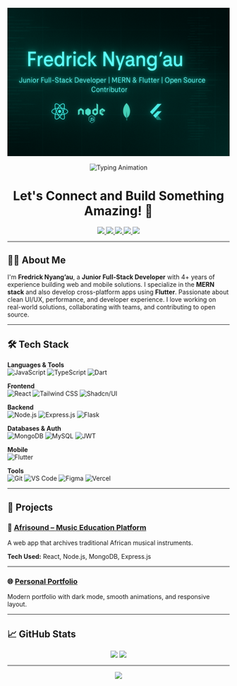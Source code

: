 <p align="center">
  <img src="./github-header-image.png" alt="Header">
</p>

<p align="center">
  <img src="https://readme-typing-svg.demolab.com?font=Fira+Code&pause=1000&color=10B981&center=true&vCenter=true&width=500&lines=Full-Stack+Developer;MERN+Stack+Specialist;Flutter+App+Builder;Open+Source+Contributor;Clean+UI/UX+Enthusiast" alt="Typing Animation" />
</p>

<h1 align="center">
  Let's Connect and Build Something Amazing! 🚀
</h1>

<p align="center">
  <a href="https://fredricknyangau.vercel.app/">
    <img height="50" src="https://user-images.githubusercontent.com/46517096/166972883-f5f1d88c-0246-4374-88ac-ded0f2cf0699.png" />
  </a>
  <a href="https://www.linkedin.com/in/fredrick-nyang-au-857b75233">
    <img height="50" src="https://user-images.githubusercontent.com/46517096/166973395-19676cd8-f8ec-4abf-83ff-da8243505b82.png" />
  </a>
  <a href="https://github.com/fredricknyangau">
    <img height="50" src="https://img.shields.io/badge/GitHub-181717?style=for-the-badge&logo=github&logoColor=white" />
  </a>
  <a href="https://wa.me/254718975733">
    <img height="50" src="https://img.shields.io/badge/WhatsApp-25D366?style=for-the-badge&logo=whatsapp&logoColor=white" />
  </a>
  <a href="mailto:nyangaufredrick443@gmail.com">
    <img height="50" src="https://img.shields.io/badge/Email-EA4335?style=for-the-badge&logo=gmail&logoColor=white" />
  </a>
</p>

---

## 👨‍💻 About Me

I'm **Fredrick Nyang’au**, a **Junior Full-Stack Developer** with 4+ years of experience building web and mobile solutions. I specialize in the **MERN stack** and also develop cross-platform apps using **Flutter**. Passionate about clean UI/UX, performance, and developer experience. I love working on real-world solutions, collaborating with teams, and contributing to open source.

---

## 🛠️ Tech Stack

**Languages & Tools**  
![JavaScript](https://img.shields.io/badge/-JavaScript-F7DF1E?logo=javascript&logoColor=black&style=for-the-badge)
![TypeScript](https://img.shields.io/badge/-TypeScript-3178C6?logo=typescript&logoColor=white&style=for-the-badge)
![Dart](https://img.shields.io/badge/-Dart-0175C2?logo=dart&logoColor=white&style=for-the-badge)

**Frontend**  
![React](https://img.shields.io/badge/-React-61DAFB?logo=react&logoColor=black&style=for-the-badge)
![Tailwind CSS](https://img.shields.io/badge/-TailwindCSS-06B6D4?logo=tailwindcss&logoColor=white&style=for-the-badge)
![Shadcn/UI](https://img.shields.io/badge/-shadcn/ui-000000?style=for-the-badge)

**Backend**  
![Node.js](https://img.shields.io/badge/-Node.js-339933?logo=node.js&logoColor=white&style=for-the-badge)
![Express.js](https://img.shields.io/badge/-Express-000000?logo=express&logoColor=white&style=for-the-badge)
![Flask](https://img.shields.io/badge/-Flask-000000?logo=flask&logoColor=white&style=for-the-badge)

**Databases & Auth**  
![MongoDB](https://img.shields.io/badge/-MongoDB-47A248?logo=mongodb&logoColor=white&style=for-the-badge)
![MySQL](https://img.shields.io/badge/-MySQL-4479A1?logo=mysql&logoColor=white&style=for-the-badge)
![JWT](https://img.shields.io/badge/-JWT-000000?logo=jsonwebtokens&logoColor=white&style=for-the-badge)

**Mobile**  
![Flutter](https://img.shields.io/badge/-Flutter-02569B?logo=flutter&logoColor=white&style=for-the-badge)

**Tools**  
![Git](https://img.shields.io/badge/-Git-F05032?logo=git&logoColor=white&style=for-the-badge)
![VS Code](https://img.shields.io/badge/-VSCode-007ACC?logo=visual-studio-code&logoColor=white&style=for-the-badge)
![Figma](https://img.shields.io/badge/-Figma-F24E1E?logo=figma&logoColor=white&style=for-the-badge)
![Vercel](https://img.shields.io/badge/-Vercel-000000?logo=vercel&logoColor=white&style=for-the-badge)

---

## 💼 Projects

### 🎵 [Afrisound – Music Education Platform](https://music-edu.vercel.app/)
A web app that archives traditional African musical instruments.

**Tech Used:** React, Node.js, MongoDB, Express.js

---

### 🌐 [Personal Portfolio](https://fredricknyangau.vercel.app/)
Modern portfolio with dark mode, smooth animations, and responsive layout.

---

## 📈 GitHub Stats

<div align="center">
  <img src="https://github-readme-stats.vercel.app/api?username=fredricknyangau&show_icons=true&theme=radical" />
  <img src="https://github-readme-stats.vercel.app/api/top-langs/?username=fredricknyangau&layout=compact&theme=radical" />
</div>

---

<p align="center">
  <img src="https://capsule-render.vercel.app/api?type=waving&color=gradient&height=100&section=footer"/>
</p>
